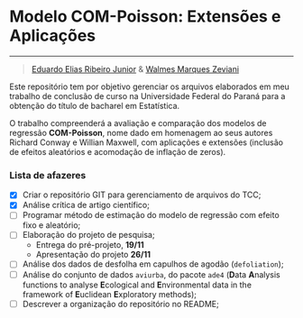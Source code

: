 # Modelo COM-Poisson: Extensões e Aplicações
-------------------------------------------

 > [Eduardo Elias Ribeiro Junior](https://gitlab.c3sl.ufpr.br/eerj12) &
   [Walmes Marques Zeviani](https://gitlab.c3sl.ufpr.br/walmes)

Este repositório tem por objetivo gerenciar os arquivos elaborados em
meu trabalho de conclusão de curso na Universidade Federal do Paraná
para a obtenção do título de bacharel em Estatística.

O trabalho compreenderá a avaliação e comparação dos modelos de
regressão **COM-Poisson**, nome dado em homenagem ao seus autores
Richard Conway e Willian Maxwell, com aplicações e extensões (inclusão
de efeitos aleatórios e acomodação de inflação de zeros).

### Lista de afazeres ###

- [x] Criar o repositório GIT para gerenciamento de arquivos do TCC;
- [x] Análise crítica de artigo científico;
- [ ] Programar método de estimação do modelo de regressão com
  efeito fixo e aleatório;
- [ ] Elaboração do projeto de pesquisa;
    * Entrega do pré-projeto, **19/11**
    * Apresentação do projeto **26/11**
- [ ] Análise dos dados de desfolha em capulhos de agodão
  (`defoliation`);
- [ ] Análise do conjunto de dados `aviurba`, do pacote `ade4`
  (**D**ata **A**nalysis functions to analyse **E**cological and
  **E**nvironmental data in the framework of **E**uclidean
  **E**xploratory methods);
- [ ] Descrever a organização do repositório no README;